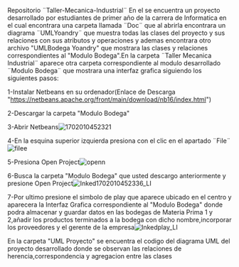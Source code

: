 Repositorio ¨Taller-Mecanica-Industrial¨
En el se encuentra un proyecto desarrollado por estudiantes de primer año de la carrera de Informatica en el cual encontrara una carpeta llamada ¨Doc¨ que al abrirla encontrara
un diagrama ¨UMLYoandry¨ que muestra todas las clases del proyecto y sus relaciones con sus atributos y operaciones y ademas encontrara otro archivo "UMLBodega Yoandry" que mostrara las clases y relaciones correspondientes al "Modulo Bodega".En la carpeta ¨Taller Mecanica Industrial¨ aparece otra carpeta
correspondiente al modulo desarrollado ¨Modulo Bodega¨ que mostrara una interfaz grafica siguiendo los siguientes pasos:

1-Instalar Netbeans en su ordenador(Enlace de Descarga "https://netbeans.apache.org/front/main/download/nb16/index.html")

2-Descargar la carpeta "Modulo Bodega"

3-Abrir Netbeans![1702010452321](https://github.com/yoandry03/Taller-Mecanica-Industrial/assets/126730209/d4989bee-eca5-4507-a721-6a4b6eb149e9)


4-En la esquina superior izquierda presiona con el clic en el apartado ¨File¨ ![filee](https://github.com/yoandry03/Taller-Mecanica-Industrial/assets/126730209/610fd620-088f-425b-a0d8-d660952c1649)




5-Presiona Open Project![openn](https://github.com/yoandry03/Taller-Mecanica-Industrial/assets/126730209/3c1c828f-9526-45bf-8f28-3ecd2012a8cb)



6-Busca la carpeta "Modulo Bodega" que usted descargo anteriormente y presione Open Project![Inked1702010452336_LI](https://github.com/yoandry03/Taller-Mecanica-Industrial/assets/126730209/dca86cb0-c50e-4fb1-af1d-140ff08fb1e6)


7-Por ultimo presione el simbolo de play que aparece ubicado en el centro y aparecera la Interfaz Grafica correspondiente al "Modulo Bodega" donde podra almacenar y guardar datos en las bodegas de Materia Prima 1 y 2,añadir los productos terminados a la bodega con dicho nombre,incorporar los proveedores y el gerente de la empresa![Inkedplay_LI](https://github.com/yoandry03/Taller-Mecanica-Industrial/assets/126730209/e7a0f734-99b2-4a55-a6c7-3a11396af2ad)


En la carpeta "UML Proyecto" se encuentra el codigo del diagrama UML del proyecto desarrollado donde se observan las relaciones de herencia,correspondencia y agregacion entre las clases


